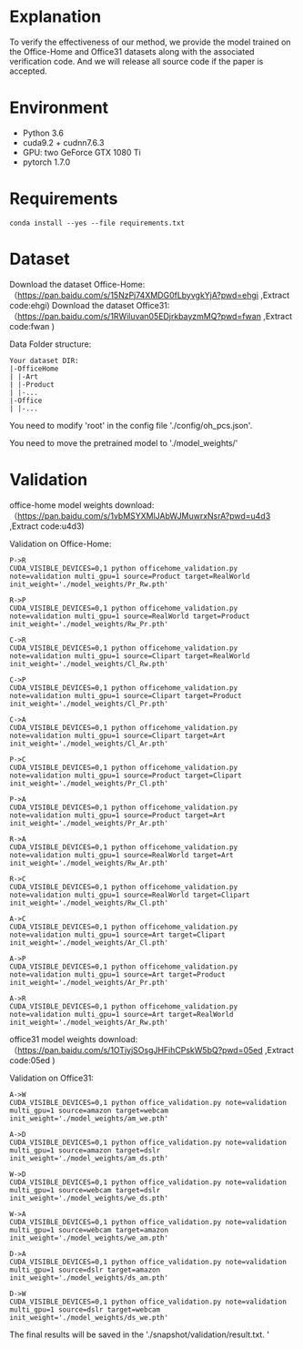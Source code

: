 # Explanation
To verify the effectiveness of our method, we provide the model trained on the Office-Home and Office31 datasets along with the associated verification code. And we will release all source code if the paper is accepted.
# Environment
- Python 3.6
- cuda9.2 + cudnn7.6.3
- GPU: two GeForce GTX 1080 Ti 
- pytorch 1.7.0

# Requirements
    conda install --yes --file requirements.txt

# Dataset

Download the dataset Office-Home:（https://pan.baidu.com/s/15NzPj74XMDG0fLbyvgkYjA?pwd=ehgi  ,Extract code:ehgi)
Download the dataset Office31:（https://pan.baidu.com/s/1RWiluvan05EDjrkbayzmMQ?pwd=fwan   ,Extract code:fwan )

Data Folder structure: 
```
Your dataset DIR:
|-OfficeHome
| |-Art
| |-Product
| |-...
|-Office
| |-...
```
You need to modify 'root' in the config file './config/oh_pcs.json'.

You need to move the pretrained model to './model_weights/'

# Validation
office-home model weights download: （https://pan.baidu.com/s/1vbMSYXMlJAbWJMuwrxNsrA?pwd=u4d3 ,Extract code:u4d3)

Validation on Office-Home: 

```
P->R
CUDA_VISIBLE_DEVICES=0,1 python officehome_validation.py note=validation multi_gpu=1 source=Product target=RealWorld init_weight='./model_weights/Pr_Rw.pth' 

R->P
CUDA_VISIBLE_DEVICES=0,1 python officehome_validation.py note=validation multi_gpu=1 source=RealWorld target=Product init_weight='./model_weights/Rw_Pr.pth' 

C->R
CUDA_VISIBLE_DEVICES=0,1 python officehome_validation.py note=validation multi_gpu=1 source=Clipart target=RealWorld init_weight='./model_weights/Cl_Rw.pth' 

C->P
CUDA_VISIBLE_DEVICES=0,1 python officehome_validation.py note=validation multi_gpu=1 source=Clipart target=Product init_weight='./model_weights/Cl_Pr.pth' 

C->A
CUDA_VISIBLE_DEVICES=0,1 python officehome_validation.py note=validation multi_gpu=1 source=Clipart target=Art init_weight='./model_weights/Cl_Ar.pth' 

P->C
CUDA_VISIBLE_DEVICES=0,1 python officehome_validation.py note=validation multi_gpu=1 source=Product target=Clipart init_weight='./model_weights/Pr_Cl.pth' 

P->A
CUDA_VISIBLE_DEVICES=0,1 python officehome_validation.py note=validation multi_gpu=1 source=Product target=Art init_weight='./model_weights/Pr_Ar.pth' 

R->A
CUDA_VISIBLE_DEVICES=0,1 python officehome_validation.py note=validation multi_gpu=1 source=RealWorld target=Art init_weight='./model_weights/Rw_Ar.pth'

R->C
CUDA_VISIBLE_DEVICES=0,1 python officehome_validation.py note=validation multi_gpu=1 source=RealWorld target=Clipart init_weight='./model_weights/Rw_Cl.pth'

A->C
CUDA_VISIBLE_DEVICES=0,1 python officehome_validation.py note=validation multi_gpu=1 source=Art target=Clipart init_weight='./model_weights/Ar_Cl.pth' 

A->P
CUDA_VISIBLE_DEVICES=0,1 python officehome_validation.py note=validation multi_gpu=1 source=Art target=Product init_weight='./model_weights/Ar_Pr.pth'

A->R
CUDA_VISIBLE_DEVICES=0,1 python officehome_validation.py note=validation multi_gpu=1 source=Art target=RealWorld init_weight='./model_weights/Ar_Rw.pth' 

```

office31 model weights download: （https://pan.baidu.com/s/1OTjyjSOsgJHFihCPskW5bQ?pwd=05ed ,Extract code:05ed )

Validation on Office31:


```
A->W
CUDA_VISIBLE_DEVICES=0,1 python office_validation.py note=validation multi_gpu=1 source=amazon target=webcam init_weight='./model_weights/am_we.pth' 

A->D
CUDA_VISIBLE_DEVICES=0,1 python office_validation.py note=validation multi_gpu=1 source=amazon target=dslr init_weight='./model_weights/am_ds.pth' 

W->D
CUDA_VISIBLE_DEVICES=0,1 python office_validation.py note=validation multi_gpu=1 source=webcam target=dslr init_weight='./model_weights/we_ds.pth' 

W->A
CUDA_VISIBLE_DEVICES=0,1 python office_validation.py note=validation multi_gpu=1 source=webcam target=amazon init_weight='./model_weights/we_am.pth' 

D->A
CUDA_VISIBLE_DEVICES=0,1 python office_validation.py note=validation multi_gpu=1 source=dslr target=amazon init_weight='./model_weights/ds_am.pth' 

D->W
CUDA_VISIBLE_DEVICES=0,1 python office_validation.py note=validation multi_gpu=1 source=dslr target=webcam init_weight='./model_weights/ds_we.pth' 

```


The final results  will be saved in the './snapshot/validation/result.txt. '


